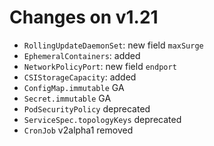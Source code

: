 # Changes on v1.21

- `RollingUpdateDaemonSet`: new field `maxSurge`
- `EphemeralContainers`: added
- `NetworkPolicyPort`: new field `endport`
- `CSIStorageCapacity`: added
- `ConfigMap.immutable` GA
- `Secret.immutable` GA
- `PodSecurityPolicy` deprecated
- `ServiceSpec.topologyKeys` deprecated
- `CronJob` v2alpha1 removed
